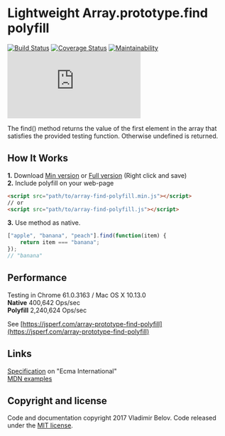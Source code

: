# Lightweight Array.prototype.find polyfill
[![Build Status](https://travis-ci.org/vovkabelov/array.find.svg?branch=master)](https://travis-ci.org/vovkabelov/array.find)
[![Coverage Status](https://coveralls.io/repos/github/vovkabelov/array.find/badge.svg?branch=master&service=github)](https://coveralls.io/github/vovkabelov/array.find?branch=master&service=github)
[![Maintainability](https://api.codeclimate.com/v1/badges/181be494b23d27cba626/maintainability)](https://codeclimate.com/github/vovkabelov/array.find)
[![Size](https://badges.herokuapp.com/size/github/vovkabelov/array.find/master/src/array-find-polyfill.js?gzip=true)](https://raw.githubusercontent.com/vovkabelov/array.find/master/dist/array-find-polyfill.min.js)

The find() method returns the value of the first element in the array 
that satisfies the provided testing function. Otherwise undefined is returned.

## How It Works
**1.** Download [Min version](https://raw.githubusercontent.com/vovkabelov/array.find/master/dist/array-find-polyfill.min.js)
or [Full version](https://raw.githubusercontent.com/vovkabelov/array.find/master/src/array-find-polyfill.js) (Right click and save)  
**2.** Include polyfill on your web-page 
```html
<script src="path/to/array-find-polyfill.min.js"></script>
// or
<script src="path/to/array-find-polyfill.js"></script>
```
**3.** Use method as native.
```javascript
["apple", "banana", "peach"].find(function(item) {
    return item === "banana";
});
// "banana"
```


## Performance
Testing in Chrome 61.0.3163 / Mac OS X 10.13.0  
**Native** 400,642 Ops/sec   
**Polyfill** 2,240,624 Ops/sec  

See [https://jsperf.com/array-prototype-find-polyfill](https://jsperf.com/array-prototype-find-polyfill)

## Links
[Specification](http://www.ecma-international.org/ecma-262/6.0/#sec-array.prototype.find) on "Ecma International"  
[MDN examples](https://developer.mozilla.org/en-US/docs/Web/JavaScript/Reference/Global_Objects/Array/find)

## Copyright and license
Code and documentation copyright 2017 Vladimir Belov. Code released under the [MIT license](https://github.com/vovkabelov/array.find/blob/master/LICENSE).